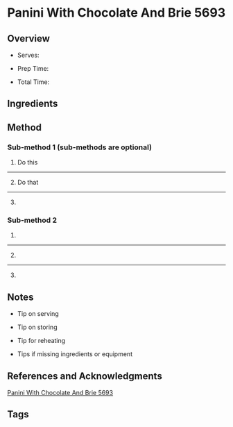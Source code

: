 # Panini With Chocolate And Brie 5693

## Overview

- Serves:

- Prep Time:

- Total Time:

## Ingredients



## Method

### Sub-method 1 (sub-methods are optional)

1. Do this
---
2. Do that
---
3.

### Sub-method 2

1.
---
2.
---
3.

## Notes

- Tip on serving

- Tip on storing

- Tip for reheating

- Tips if missing ingredients or equipment

## References and Acknowledgments

[Panini With Chocolate And Brie 5693](http://www.foodnetwork.co.uk/recipes/panini-with-chocolate-and-brie-5693.html?whisk-disable=1)

## Tags


